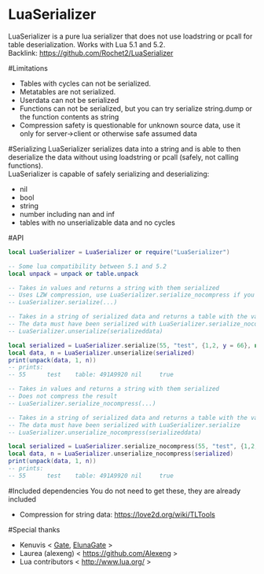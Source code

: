 # LuaSerializer
LuaSerializer is a pure lua serializer that does not use loadstring or pcall for table deserialization. Works with Lua 5.1 and 5.2.  
Backlink: https://github.com/Rochet2/LuaSerializer

#Limitations
- Tables with cycles can not be serialized.
- Metatables are not serialized.
- Userdata can not be serialized
- Functions can not be serialized, but you can try serialize string.dump or the function contents as string
- Compression safety is questionable for unknown source data, use it only for server->client or otherwise safe assumed data

#Serializing
LuaSerializer serializes data into a string and is able to then deserialize the data without using loadstring or pcall (safely, not calling functions).  
LuaSerializer is capable of safely serializing and deserializing:
- nil
- bool
- string
- number including nan and inf
- tables with no unserializable data and no cycles

#API
```lua
local LuaSerializer = LuaSerializer or require("LuaSerializer")

-- Some lua compatibility between 5.1 and 5.2
local unpack = unpack or table.unpack

-- Takes in values and returns a string with them serialized
-- Uses LZW compression, use LuaSerializer.serialize_nocompress if you dont want this
-- LuaSerializer.serialize(...)

-- Takes in a string of serialized data and returns a table with the values in it and the amount of values
-- The data must have been serialized with LuaSerializer.serialize_nocompress
-- LuaSerializer.unserialize(serializeddata)

local serialized = LuaSerializer.serialize(55, "test", {1,2, y = 66}, nil, true)
local data, n = LuaSerializer.unserialize(serialized)
print(unpack(data, 1, n))
-- prints:
-- 55      test    table: 491A9920 nil     true

-- Takes in values and returns a string with them serialized
-- Does not compress the result
-- LuaSerializer.serialize_nocompress(...)

-- Takes in a string of serialized data and returns a table with the values in it and the amount of values
-- The data must have been serialized with LuaSerializer.serialize
-- LuaSerializer.unserialize_nocompress(serializeddata)

local serialized = LuaSerializer.serialize_nocompress(55, "test", {1,2, y = 66}, nil, true)
local data, n = LuaSerializer.unserialize_nocompress(serialized)
print(unpack(data, 1, n))
-- prints:
-- 55      test    table: 491A9920 nil     true
```

#Included dependencies
You do not need to get these, they are already included
- Compression for string data: https://love2d.org/wiki/TLTools

#Special thanks
- Kenuvis < [Gate](http://www.ac-web.org/forums/showthread.php?148415-LUA-Gate-Project), [ElunaGate](https://github.com/ElunaLuaEngine/ElunaGate) >
- Laurea (alexeng) < https://github.com/Alexeng >
- Lua contributors < http://www.lua.org/ >
